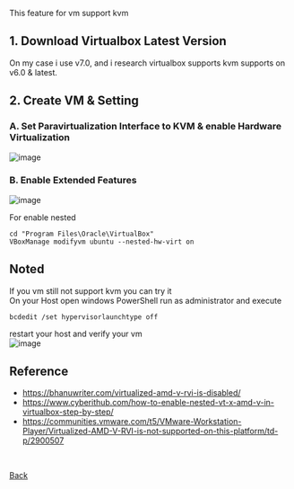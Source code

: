 This feature for vm support kvm

## 1. Download Virtualbox Latest Version
On my case i use v7.0, and i research virtualbox supports kvm supports on v6.0 & latest.

## 2. Create VM & Setting 
### A. Set Paravirtualization Interface to KVM & enable Hardware Virtualization<br>
![image](https://user-images.githubusercontent.com/59303583/218284404-43cb1352-94e5-4228-83ff-a3c0971506bd.png)
<p>

### B. Enable Extended Features<br>
![image](https://user-images.githubusercontent.com/59303583/218284412-95d16108-cf08-4ab7-9cdc-b792c84a412a.png)

For enable nested
```
cd "Program Files\Oracle\VirtualBox"
VBoxManage modifyvm ubuntu --nested-hw-virt on
```

## Noted
If you vm still not support kvm you can try it<br>
On your Host open windows PowerShell run as administrator and execute
```
bcdedit /set hypervisorlaunchtype off
```
restart your host and verify your vm<br>
![image](https://user-images.githubusercontent.com/59303583/218285169-841ec5e4-208d-4605-be29-c539120d0a0f.png)

  
## Reference<br>
- https://bhanuwriter.com/virtualized-amd-v-rvi-is-disabled/
- https://www.cyberithub.com/how-to-enable-nested-vt-x-amd-v-in-virtualbox-step-by-step/
- https://communities.vmware.com/t5/VMware-Workstation-Player/Virtualized-AMD-V-RVI-is-not-supported-on-this-platform/td-p/2900507

<br>


[Back](../)
